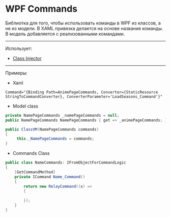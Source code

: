 # WPF Commands
Библиотка для того, чтобы использовать команды в WPF из классов, а не из модели. В XAML привязка делается на основе названия команды. В модель добавляется с реализованными командами.
___
Использует:
- [Class Injector](https://github.com/telikey/ClassInjector)

___
Примеры:
- Xaml
```xaml
Command="{Binding Path=AnimePageCommands, Converter={StaticResource StringToCommandConverter}, ConverterParameter='LoadSeasons_Command'}"
```
- Model class
```c#
private NamePageCommands _namePageCommands = null;
public NamePageCommands NamePageCommands { get => _animePageCommands; }

public ClassVM(NamePageCommands commands)
{
     this._NamePageCommands = commands;
}
```
- Commands Class
```c#
public class NameCommands: IFromObjectForCommandLogic
{
    [GetCommandMethod]
    private ICommand Name_Command()
    {
        return new RelayCommand((x) =>
        {
                
        });
    }
}
```
